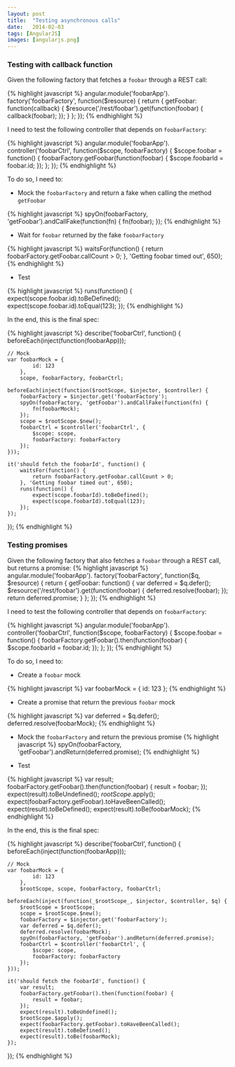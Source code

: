 ```yaml
---
layout: post
title:  "Testing asynchronous calls"
date:   2014-02-03
tags: [AngularJS]
images: [angularjs.png]
---
```


### Testing with callback function
Given the following factory that fetches a `foobar` through a REST call:

{% highlight javascript %}
angular.module('foobarApp').
factory('foobarFactory', function($resource) {
	return {
		getFoobar: function(callback) {
			$resource('/rest/foobar').get(function(foobar) {
				callback(foobar);
			});
		}
	};
});
{% endhighlight %}

I need to test the following controller that depends on `foobarFactory`:

{% highlight javascript %}
angular.module('foobarApp').
controller('foobarCtrl', function($scope, foobarFactory) {
	$scope.foobar = function() {
		foobarFactory.getFoobar(function(foobar) {
			$scope.foobarId = foobar.id;
		});
	};
});
{% endhighlight %}

To do so, I need to:

* Mock the `foobarFactory` and return a fake when calling the method `getFoobar`

{% highlight javascript %}
spyOn(foobarFactory, 'getFoobar').andCallFake(function(fn) {
    fn(foobar);
});
{% endhighlight %}

* Wait for `foobar` returned by the fake `foobarFactory`

{% highlight javascript %}
waitsFor(function() {
    return foobarFactory.getFoobar.callCount > 0;
}, 'Getting foobar timed out', 650);
{% endhighlight %}

* Test

{% highlight javascript %}
runs(function() {
    expect(scope.foobar.id).toBeDefined();
    expect(scope.foobar.id).toEqual(123);
});
{% endhighlight %}

In the end, this is the final spec:

{% highlight javascript %}
describe('foobarCtrl', function() {
	beforeEach(inject(function(foobarApp)));

    // Mock
    var foobarMock = {
        	id: 123
        },
        scope, foobarFactory, foobarCtrl;

    beforeEach(inject(function($rootScope, $injector, $controller) {
        foobarFactory = $injector.get('foobarFactory');
        spyOn(foobarFactory, 'getFoobar').andCallFake(function(fn) {
            fn(foobarMock);
        });
        scope = $rootScope.$new();
        foobarCtrl = $controller('foobarCtrl', {
        	$scope: scope,
        	foobarFactory: foobarFactory
    	});
    }));

    it('should fetch the foobarId', function() {
        waitsFor(function() {
            return foobarFactory.getFoobar.callCount > 0;
        }, 'Getting foobar timed out', 650);
        runs(function() {
            expect(scope.foobarId).toBeDefined();
    		expect(scope.foobarId).toEqual(123);
        });
    });
});
{% endhighlight %}

### Testing promises
Given the following factory that also fetches a `foobar` through a REST call, but returns a promise:
{% highlight javascript %}
angular.module('foobarApp').
factory('foobarFactory', function($q, $resource) {
    return {
        getFoobar: function() {
            var deferred = $q.defer();
            $resource('/rest/foobar').get(function(foobar) {
                deferred.resolve(foobar);
            });
            return deferred.promise;
        }
    };
});
{% endhighlight %}

I need to test the following controller that depends on `foobarFactory`:

{% highlight javascript %}
angular.module('foobarApp').
controller('foobarCtrl', function($scope, foobarFactory) {
    $scope.foobar = function() {
        foobarFactory.getFoobar().then(function(foobar) {
            $scope.foobarId = foobar.id;
        });
    };
});
{% endhighlight %}

To do so, I need to:

* Create a `foobar` mock

{% highlight javascript %}
var foobarMock = {
    id: 123
};
{% endhighlight %}

* Create a promise that return the previous `foobar` mock

{% highlight javascript %}
var deferred = $q.defer();
deferred.resolve(foobarMock);
{% endhighlight %}

* Mock the `foobarFactory` and return the previous promise
{% highlight javascript %}
spyOn(foobarFactory, 'getFoobar').andReturn(deferred.promise);
{% endhighlight %}

* Test

{% highlight javascript %}
var result;
foobarFactory.getFoobar().then(function(foobar) {
    result = foobar;
});
expect(result).toBeUndefined();
$rootScope.$apply();
expect(foobarFactory.getFoobar).toHaveBeenCalled();
expect(result).toBeDefined();
expect(result).toBe(foobarMock);
{% endhighlight %}

In the end, this is the final spec:

{% highlight javascript %}
describe('foobarCtrl', function() {
    beforeEach(inject(function(foobarApp)));

    // Mock
    var foobarMock = {
            id: 123
        },
        $rootScope, scope, foobarFactory, foobarCtrl;

    beforeEach(inject(function(_$rootScope_, $injector, $controller, $q) {
        $rootScope = $rootScope;
        scope = $rootScope.$new();
        foobarFactory = $injector.get('foobarFactory');
        var deferred = $q.defer();
        deferred.resolve(foobarMock);
        spyOn(foobarFactory, 'getFoobar').andReturn(deferred.promise);
        foobarCtrl = $controller('foobarCtrl', {
            $scope: scope,
            foobarFactory: foobarFactory
        });
    }));

    it('should fetch the foobarId', function() {
        var result;
        foobarFactory.getFoobar().then(function(foobar) {
            result = foobar;
        });
        expect(result).toBeUndefined();
        $rootScope.$apply();
        expect(foobarFactory.getFoobar).toHaveBeenCalled();
        expect(result).toBeDefined();
        expect(result).toBe(foobarMock);
    });
});
{% endhighlight %}

